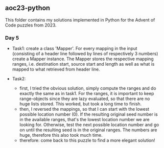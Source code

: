## aoc23-python

This folder contains my solutions implemented in Python for the Advent of Code puzzles from 2023.


### Day 5
* Task1: create a class 'Mapper'. For every mapping in the input (consisting of a header line followed by lines of respectively 3 numbers) create a Mapper instance. The Mapper stores the respective mapping ranges, i.e. destination start, source start and length as well as what is mapped to what retrieved from header line.

* Task2: 
    - first, I tried the obvious solution, simply compute the ranges and do exactly the same as in task1. For the ranges, it is important to keep range-objects since they are lazy evaluated, so that there are no huge lists stored. This worked, but took a long time to finish.
    - then, I reversed the mappings, so that I can start with the lowest possible location number (0). If the resulting original seed number is in the available ranges, that's the lowest location number we are looking for. Otherwise, test the next possible location number and go on until the resulting seed is in the original ranges. The numbers are huge, therefore this also took much time.
    - therefore: come back to this puzzle to find a more elegant solution!